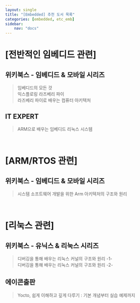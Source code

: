 ```yaml
---
layout: single
title: "[Embedded] 추천 도서 목록"
categories: [embedded, etc_emb]
sidebar:
    nav: "docs"
---
```


# **[전반적인 임베디드 관련]**
## 위키북스 - 임베디드 & 모바일 시리즈
> 임베디드의 모든 것 <br/>
> 익스플로링 라즈베리 파이 <br/>
> 라즈베리 파이로 배우는 컴퓨터 아키텍처 <br/>

## IT EXPERT
> ARM으로 배우는 임베디드 리눅스 시스템 <br/>

<br/>

# **[ARM/RTOS 관련]**
## 위키북스 - 임베디드 & 모바일 시리즈
> 시스템 소프트웨어 개발을 위한 Arm 아키텍처의 구조와 원리 <br/>

<br/>

# **[리눅스 관련]**
## 위키북스 - 유닉스 & 리눅스 시리즈  
> 디버깅을 통해 배우는 리눅스 커널의 구조와 원리 -1- <br/>
> 디버깅을 통해 배우는 리눅스 커널의 구조와 원리 -2- <br/>

## 에이콘출판
> Yocto, 쉽게 이해하고 깊게 다루기 : 기본 개념부터 실습 예제까지  <br/>
